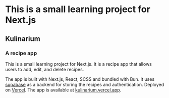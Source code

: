 # This is a small learning project for Next.js

## Kulinarium

### A recipe app

This is a small learning project for Next.js. It is a recipe app that allows users to add, edit, and delete recipes.

The app is built with Next.js, React, SCSS and bundled with Bun. It uses [supabase](https://supabase.com) as a backend for storing the recipes and authentication. Deployed on [Vercel](https://vercel.com). The app is available at [kulinarium.vercel.app](https://kulinarium.vercel.app). 